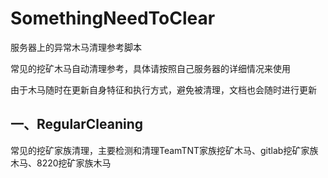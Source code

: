 # SomethingNeedToClear
服务器上的异常木马清理参考脚本

常见的挖矿木马自动清理参考，具体请按照自己服务器的详细情况来使用

由于木马随时在更新自身特征和执行方式，避免被清理，文档也会随时进行更新

## 一、RegularCleaning

常见的挖矿家族清理，主要检测和清理TeamTNT家族挖矿木马、gitlab挖矿家族木马、8220挖矿家族木马


